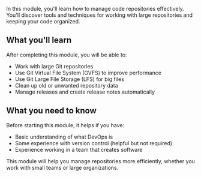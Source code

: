 In this module, you'll learn how to manage code repositories effectively. You'll discover tools and techniques for working with large repositories and keeping your code organized.

## What you'll learn

After completing this module, you will be able to:

- Work with large Git repositories
- Use Git Virtual File System (GVFS) to improve performance
- Use Git Large File Storage (LFS) for big files
- Clean up old or unwanted repository data
- Manage releases and create release notes automatically

## What you need to know

Before starting this module, it helps if you have:

- Basic understanding of what DevOps is
- Some experience with version control (helpful but not required)
- Experience working in a team that creates software

This module will help you manage repositories more efficiently, whether you work with small teams or large organizations.
